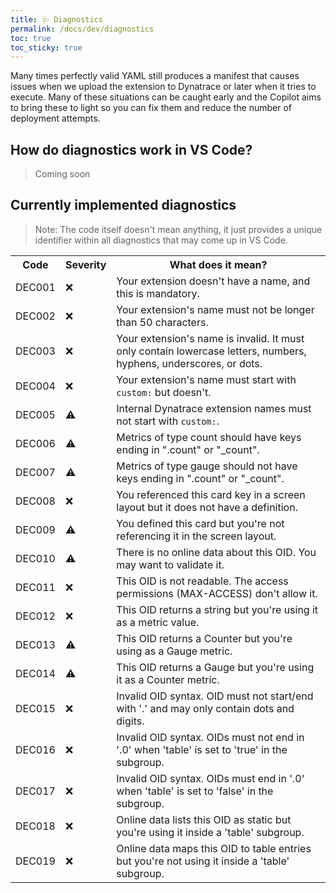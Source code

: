 ```yaml
---
title: 🩺 Diagnostics
permalink: /docs/dev/diagnostics
toc: true
toc_sticky: true
---
```


Many times perfectly valid YAML still produces a manifest that causes issues when we upload the
extension to Dynatrace or later when it tries to execute. Many of these situations can be caught
early and the Copilot aims to bring these to light so you can fix them and reduce the number of
deployment attempts.

## How do diagnostics work in VS Code?

> Coming soon

## Currently implemented diagnostics

> Note: The code itself doesn't mean anything, it just provides a unique identifier within all
> diagnostics that may come up in VS Code.

<table>
  <tr>
    <th>Code</th>
    <th>Severity</th>
    <th>What does it mean?</th>
  </tr>
  <tr>
    <td>DEC001</td>
    <td>❌</td>
    <td>Your extension doesn't have a name, and this is mandatory.</td>
  </tr>
  <tr>
    <td>DEC002</td>
    <td>❌</td>
    <td>Your extension's name must not be longer than 50 characters.</td>
  </tr>
  <tr>
    <td>DEC003</td>
    <td>❌</td>
    <td>
      Your extension's name is invalid. It must only contain lowercase letters, numbers,
      hyphens, underscores, or dots.
    </td>
  </tr>
  <tr>
    <td>DEC004</td>
    <td>❌</td>
    <td>Your extension's name must start with <code>custom:</code> but doesn't.</td>
  </tr>
  <tr>
    <td>DEC005</td>
    <td>⚠️</td>
    <td>
      Internal Dynatrace extension names must not start with <code>custom:</code>.
    </td>
  </tr>
  <tr>
    <td>DEC006</td>
    <td>⚠️</td>
    <td>Metrics of type count should have keys ending in ".count" or "_count".</td>
  </tr>
  <tr>
    <td>DEC007</td>
    <td>⚠️</td>
    <td>Metrics of type gauge should not have keys ending in ".count" or "_count".</td>
  </tr>
  <tr>
    <td>DEC008</td>
    <td>❌</td>
    <td>You referenced this card key in a screen layout but it does not have a definition.</td>
  </tr>
  <tr>
    <td>DEC009</td>
    <td>⚠️</td>
    <td>You defined this card but you're not referencing it in the screen layout.</td>
  </tr>
  <tr>
    <td>DEC010</td>
    <td>⚠️</td>
    <td>There is no online data about this OID. You may want to validate it.</td>
  </tr>
  <tr>
    <td>DEC011</td>
    <td>❌</td>
    <td>This OID is not readable. The access permissions (MAX-ACCESS) don't allow it.</td>
  </tr>
  <tr>
    <td>DEC012</td>
    <td>❌</td>
    <td>This OID returns a string but you're using it as a metric value.</td>
  </tr>
  <tr>
    <td>DEC013</td>
    <td>⚠️</td>
    <td>This OID returns a Counter but you're using as a Gauge metric.</td>
  </tr>
  <tr>
    <td>DEC014</td>
    <td>⚠️</td>
    <td>This OID returns a Gauge but you're using it as a Counter metric.</td>
  </tr>
  <tr>
    <td>DEC015</td>
    <td>❌</td>
    <td>Invalid OID syntax. OID must not start/end with '.' and may only contain dots and digits.</td>
  </tr>
  <tr>
    <td>DEC016</td>
    <td>❌</td>
    <td>Invalid OID syntax. OIDs must not end in '.0' when 'table' is set to 'true' in the subgroup.</td>
  </tr>
  <tr>
    <td>DEC017</td>
    <td>❌</td>
    <td>Invalid OID syntax. OIDs must end in '.0' when 'table' is set to 'false' in the subgroup.</td>
  </tr>
  <tr>
    <td>DEC018</td>
    <td>❌</td>
    <td>Online data lists this OID as static but you're using it inside a 'table' subgroup.</td>
  </tr>
  <tr>
    <td>DEC019</td>
    <td>❌</td>
    <td>Online data maps this OID to table entries but you're not using it inside a 'table' subgroup.</td>
  </tr>
</table>